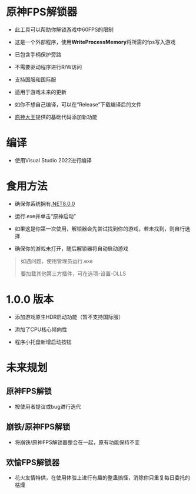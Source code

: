 # 原神FPS解锁器  
- 此工具可以帮助你解锁游戏中60FPS的限制  

- 这是一个外部程序，使用**WriteProcessMemory**将所需的fps写入游戏  

- 已包含手柄保护旁路  

- 不需要驱动程序进行R/W访问  

- 支持国服和国际服  

- 适用于游戏未来的更新  

- 如你不想自己编译，可以在“Release”下载编译后的文件  

- [原神大王](https://github.com/34736384)提供的基础代码添加新功能

# 编译
- 使用Visual Studio 2022进行编译  

# 食用方法
- 确保你系统拥有[.NET8.0.0](https://dotnet.microsoft.com/en-us/download/dotnet/thank-you/runtime-desktop-8.0.0-windows-x64-installer)  

- 运行.exe并单击“原神启动”  

- 如果这是你第一次使用，解锁器会先尝试找到你的游戏，若未找到，则自行选择  

- 确保你的游戏未打开，随后解锁器将自动启动游戏  

>如遇问题，使用管理员运行.exe
>
>要加载其他第三方插件，可在选项-设置-DLLS  

# 1.0.0 版本
- 添加游戏原生HDR启动功能（暂不支持国际服）  

- 添加了CPU核心倾向性  

- 程序小托盘新增启动按钮

# 未来规划
## 原神FPS解锁
- 按使用者提议或bug进行迭代
## 崩铁/原神FPS解锁
- 将崩铁/原神FPS解锁器整合在一起，原有功能保持不变
## 欢愉FPS解锁器
- 花火友情特供，在使用体验上进行有趣的整蛊搞怪，消除你只重复每日委托的枯燥

